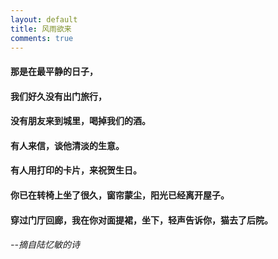 ```yaml
---
layout: default
title: 风雨欲来
comments: true
---
```

#### 那是在最平静的日子，
#### 我们好久没有出门旅行，
#### 没有朋友来到城里，喝掉我们的酒。
#### 有人来信，谈他清淡的生意。
#### 有人用打印的卡片，来祝贺生日。
#### 你已在转椅上坐了很久，窗帘蒙尘，阳光已经离开屋子。
#### 穿过门厅回廊，我在你对面提裙，坐下，轻声告诉你，猫去了后院。


###### --摘自陆忆敏的诗
